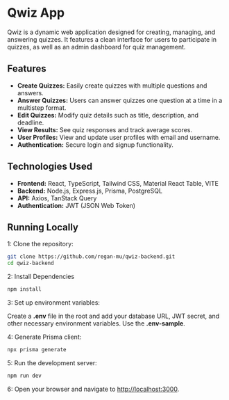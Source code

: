 # Qwiz App

Qwiz is a dynamic web application designed for creating, managing, and answering quizzes. It features a clean interface for users to participate in quizzes, as well as an admin dashboard for quiz management.

## Features

* **Create Quizzes:** Easily create quizzes with multiple questions and answers.
* **Answer Quizzes:** Users can answer quizzes one question at a time in a multistep format.
* **Edit Quizzes:** Modify quiz details such as title, description, and deadline.
* **View Results:** See quiz responses and track average scores.
* **User Profiles:** View and update user profiles with email and username.
* **Authentication:** Secure login and signup functionality.

## Technologies Used

* **Frontend:** React, TypeScript, Tailwind CSS, Material React Table, VITE
* **Backend:** Node.js, Express.js, Prisma, PostgreSQL
* **API:** Axios, TanStack Query
* **Authentication:** JWT (JSON Web Token)

## Running Locally

1: Clone the repository:

```bash
git clone https://github.com/regan-mu/qwiz-backend.git
cd qwiz-backend
```

2: Install Dependencies

```bash
npm install
```

3: Set up environment variables:

Create a **.env** file in the root and add your database URL, JWT secret, and other necessary environment variables. Use the **.env-sample**.

4: Generate Prisma client:

```bash
npx prisma generate
```

5: Run the development server:

```bash
npm run dev
```

6: Open your browser and navigate to <http://localhost:3000>.

